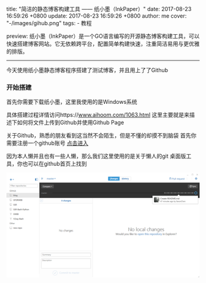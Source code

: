 title: "简洁的静态博客构建工具 —— 纸小墨（InkPaper）"
date: 2017-08-23 16:59:26 +0800
update: 2017-08-23 16:59:26 +0800
author: me
cover: "-/images/gihub.png"
tags:
    - 教程
    
preview: 纸小墨（InkPaper）是一个GO语言编写的开源静态博客构建工具，可以快速搭建博客网站。它无依赖跨平台，配置简单构建快速，注重简洁易用与更优雅的排版。

---

今天使用纸小墨静态博客程序搭建了测试博客，并且用上了了Github

### 开始搭建

首先你需要下载纸小墨，这里我使用的是Windows系统

具体搭建过程详情访问https://www.aihoom.com/1063.html
这里主要就是来描述下如何将文件上传到Github并使用Github Page

关于Github，熟悉的朋友看到这当然不会陌生，但是不懂的却摸不到脑袋
首先你需要注册一个github账号  [点击进入](https://github.com)

因为本人懒并且也有一些人懒，那么我们这里使用的是关于懒人的git 桌面版工具，你也可以在github首页上找到

![enter description here][1]


  [1]: ./images/github.png "github"
